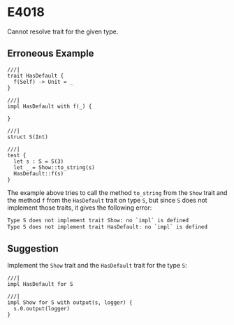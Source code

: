 # E4018

Cannot resolve trait for the given type.

## Erroneous Example

```moonbit
///|
trait HasDefault {
  f(Self) -> Unit = _
}

///|
impl HasDefault with f(_) {

}

///|
struct S(Int)

///|
test {
  let s : S = S(3)
  let _ = Show::to_string(s)
  HasDefault::f(s)
}
```

The example above tries to call the method `to_string` from the `Show` trait and
the method `f` from the `HasDefault` trait on type `S`, but since `S` does not
implement those traits, it gives the following error:

```default
Type S does not implement trait Show: no `impl` is defined
Type S does not implement trait HasDefault: no `impl` is defined
```

## Suggestion

Implement the `Show` trait and the `HasDefault` trait for the type `S`:

```moonbit
///|
impl HasDefault for S

///|
impl Show for S with output(s, logger) {
  s.0.output(logger)
}
```
